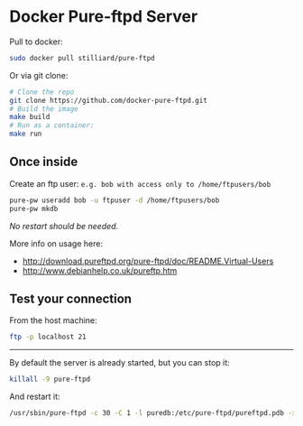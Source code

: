 
Docker Pure-ftpd Server
============================

Pull to docker:
```bash
sudo docker pull stilliard/pure-ftpd
```

Or via git clone:
```bash
# Clone the repo
git clone https://github.com/docker-pure-ftpd.git
# Build the image
make build
# Run as a container:
make run
```

Once inside
---------------

Create an ftp user: `e.g. bob with access only to /home/ftpusers/bob`
```bash
pure-pw useradd bob -u ftpuser -d /home/ftpusers/bob
pure-pw mkdb
```
*No restart should be needed.*

More info on usage here:

- http://download.pureftpd.org/pure-ftpd/doc/README.Virtual-Users
- http://www.debianhelp.co.uk/pureftp.htm


Test your connection
-------------------------
From the host machine:
```bash
ftp -p localhost 21
```

----------------------------------------

By default the server is already started, but you can stop it:
```bash
killall -9 pure-ftpd
```

And restart it:
```bash
/usr/sbin/pure-ftpd -c 30 -C 1 -l puredb:/etc/pure-ftpd/pureftpd.pdb -x -E -j -R &
```
